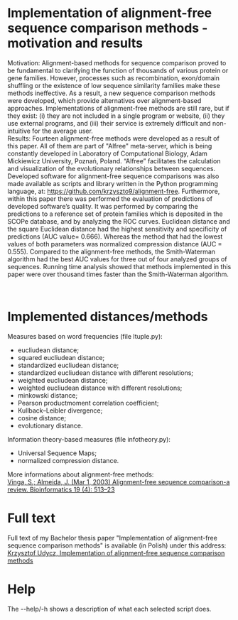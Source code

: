 Implementation of alignment-free sequence comparison methods - motivation and results
=========================================================================
Motivation: Alignment-based methods for sequence comparison proved to be fundamental to clarifying the function of thousands of various protein or gene families. However, processes such as recombination, exon/domain shuffling or the existence of low sequence similarity families make these methods ineffective. As a result, a new sequence comparison methods were developed, which provide alternatives over alignment-based approaches. Implementations of alignment-free methods are still rare, but if they exist: (i) they are not included in a single program or website, (ii) they use external programs, and (iii) their service is extremely difficult and non-intuitive for the average user.
</br>
Results: Fourteen alignment-free methods were developed as a result of this paper. All of them are part of "Alfree" meta-server, which is being constantly developed in Laboratory of Computational Biology, Adam Mickiewicz University, Poznań, Poland. “Alfree” facilitates the calculation and visualization of the evolutionary relationships between sequences. Developed software for alignment-free sequence comparisons was also made available as scripts and library written in the Python programming language, at: https://github.com/krzyszto9/alignment-free. Furthermore, within this paper there was performed the evaluation of predictions of developed software’s quality. It was performed by comparing the predictions to a reference set of protein families which is deposited in the SCOPe database, and by analyzing the ROC curves. Euclidean distance and the square Euclidean distance had the highest sensitivity and specificity of predictions (AUC value= 0.666). Whereas the method that had the lowest values of both parameters was normalized compression distance (AUC = 0.555). Compared to the alignment-free methods, the Smith-Waterman algorithm had the best AUC values for three out of four analyzed groups of sequences. Running time analysis showed that methods implemented in this paper were over thousand times faster than the Smith-Waterman algorithm.

</br>


Implemented distances/methods
===============================
Measures based on word frequencies (file ltuple.py):
  - eucliudean distance;
  - squared eucliudean distance;
  - standardized eucliudean distance;
  - standardized eucliudean distance with different resolutions;
  - weighted eucliudean distance;
  - weighted eucliudean distance with different resolutions;
  - minkowski distance;
  - Pearson productmoment correlation coefficient;
  - Kullback–Leibler divergence;
  - cosine distance;
  - evolutionary distance.
  
Information theory-based measures (file infotheory.py):
  - Universal Sequence Maps;
  - normalized compression distance.

More informations about alignment-free methods:</br>
<a href="https://github.com/krzyszto9/alignment-free/blob/master/Vinga%2C%20Almeida%20-%202003%20-%20Alignment-free%20sequence%20comparison--a%20review.pdf">Vinga, S.; Almeida, J. (Mar 1, 2003) Alignment-free sequence comparison-a review.
Bioinformatics 19 (4): 513–23</a>
</br>

Full text
============
Full text of my Bachelor thesis paper "Implementation of alignment-free sequence comparison methods" is available (in Polish) under this address:
<a href="https://github.com/krzyszto9/alignment-free/blob/master/BSc_aligment_free">Krzysztof Udycz, Implementation of alignment-free sequence comparison methods</a>
</br>

Help
====
The --help/-h shows a description of what each selected script does.
</br>
